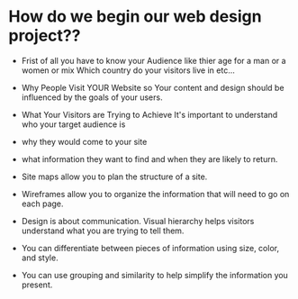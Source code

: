 # How do we begin our web design project??
* Frist of all you have to know your Audience like thier age  for a man or a women or mix Which country do your visitors live in etc...

* Why People Visit YOUR Website so Your content and design should
be influenced by the goals of
your users.

* What Your Visitors are Trying to Achieve
It's important to understand who your target audience
is
* why they would come to your site
* what information they want to find and when they are likely to return.
* Site maps allow you to plan the structure of a site.
* Wireframes allow you to organize the information that will need to go on each page.
* Design is about communication. Visual hierarchy helps visitors understand what you are trying to tell them.
* You can differentiate between pieces of information using size, color, and style.
* You can use grouping and similarity to help simplify the information you present.

